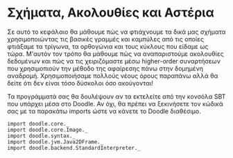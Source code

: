 # Σχήματα, Ακολουθίες και Αστέρια

Σε αυτό το κεφάλαιο θα μάθουμε πώς να φτιάχνουμε τα δικά μας σχήματα χρησιμοποιώντας τις βασικές γραμμές και καμπύλες από τις οποίες φτιάξαμε τα τρίγωνα, τα ορθογώνια και τους κύκλους που είδαμε ως τώρα.
Μ'αυτόν τον τρόπο θα μάθουμε πώς να αναπαριστούμε ακολουθίες δεδομένων και πώς να τις χειριζόμαστε μέσω higher-order συναρτήσεων που χρησιμοπιούν την μέθοδο της αφαίρεσης πάνω στην δομημένη αναδρομή.
Χρησιμοποιήσαμε πολλούς νέους όρους παραπάνω αλλά θα δείτε ότι δεν είναι τόσο δύσκολοι όσο ακούγονται!

<div class="callout callout-info">
Τα προγράμματά σας θα δουλέψουν αν τα εκτελείτε από την κονσόλα SBT που υπάρχει μέσα στο Doodle. Αν όχι, θα πρέπει να ξεκινήσετε τον κώδικά σας με τα παρακάτω imports ώστε να κάνετε το Doodle διαθέσιμο.

```tut:silent
import doodle.core._
import doodle.core.Image._
import doodle.syntax._
import doodle.jvm.Java2DFrame._
import doodle.backend.StandardInterpreter._
```
</div>
